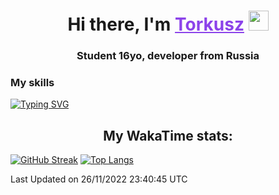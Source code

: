 <h1 align="center">
    Hi there, I'm 
    <a href="https://t.me/skyguy" target="_blank" style="color: #8C43EA">Torkusz</a>
    <img src="https://github.com/blackcater/blackcater/raw/main/images/Hi.gif" height="32">
</h1>

<h3 align="center">
    Student 16yo, developer from Russia
</h3>  

### **My skills**
[![Typing SVG](https://readme-typing-svg.herokuapp.com?font=Oxanium&duration=3000&pause=1500&color=8C43EA&height=30&lines=Python:+Aiogram,+Telethon;SQL:+SQLite;HTML,+CSS+(SCSS))](https://git.io/typing-svg)

<h2 align="center"> My WakaTime stats: </h2>

<!--START_SECTION:waka-->
<!-- **🐱 My GitHub Data**  -->
[![GitHub Streak](https://github-readme-streak-stats.herokuapp.com/?user=Torkusz)](https://git.io/streak-stats)
[![Top Langs](https://github-readme-stats.vercel.app/api/top-langs/?username=torkusz)](https://github.com/anuraghazra/github-readme-stats)


 Last Updated on 26/11/2022 23:40:45 UTC
<!--END_SECTION:waka-->